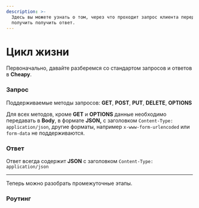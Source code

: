 ```yaml
---
description: >-
  Здесь вы можете узнать о том, через что проходит запрос клиента перед тем, как
  получить получить ответ.
---
```


# Цикл жизни

Первоначально, давайте разберемся со стандартом запросов и ответов в **Cheapy**.

### Запрос <a href="#input" id="input"></a>

Поддерживаемые методы запросов: **GET**, **POST**, **PUT**, **DELETE**, **OPTIONS**

Для всех методов, кроме **GET** и **OPTIONS** данные необходимо передавать в **Body**, в формате **JSON,** с заголовком `Content-Type: application/json`, другие форматы, например `x-www-form-urlencoded` или `form-data` не поддерживаются.

### Ответ <a href="#output" id="output"></a>

Ответ всегда содержит **JSON** с заголовком `Content-Type: application/json`&#x20;

***

Теперь можно разобрать промежуточные этапы.

### Роутинг
